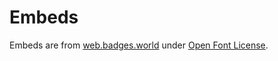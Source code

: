 # Embeds

Embeds are from [web.badges.world](https://web.badges.world) under [Open Font License](LICENSE.txt).
